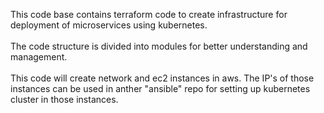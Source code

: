 This code base contains terraform code to create infrastructure for deployment of microservices using kubernetes.<br><br>
The code structure is divided into modules for better understanding and management.<br><br>
This code will create network and ec2 instances in aws. The IP's of those instances can be used in anther "ansible" repo for setting up kubernetes cluster in those instances.